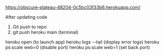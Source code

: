 https://obscure-plateau-48204-0c5bc03f33b6.herokuapp.com/

After updating code
1. Git push to repo
2. git push heroku main (terminal)

heroku open (to launch app)
heroku logs --tail (display error logs)
heroku ps:scale web=0 (disable port)
heroku ps:scale web=1 (set back port)
